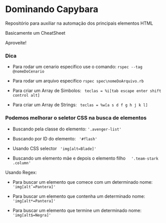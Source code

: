 # Dominando Capybara

Repositório para auxiliar na automação dos principais elementos HTML

Basicamente um CheatSheet

Aproveite!

### Dica
- Para rodar um cenario especifico use o comando: 
```rspec --tag @nomeDoCenario```

- Para rodar um arquivo especifico 
```rspec spec\nomeDoArquivo.rb``` 

- Para criar um Array de Simbolos:
``` teclas = %i[tab escape enter shift control alt]```

- Para criar um Array de Strings:
``` teclas = %w[a s d f g h j k l]```


### Podemos melhorar o seletor CSS na busca de elementos

- Buscando pela classe do elemento:
    ```'.avenger-list'```

- Buscando por ID do elemento:
   ``` '#flash'```

- Usando CSS selector
   ``` 'img[alt=Blade]'```

- Buscando um elemento mãe e depois o elemento filho
  ```  '.team-stark .column'```

Usando Regex:

- Para buscar um elemento que comece com um determinado nome:
   ``` 'img[altˆ=Pantera]'```

- Para buscar um elemento que contenha um determinado nome:
   ``` 'img[alt*=Pantera]'```

- Para buscar um elemento que termine um determinado nome:
    ``` 'img[alt$=Negra]'```




